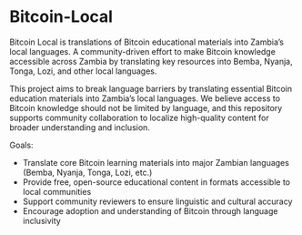 # Bitcoin-Local
Bitcoin Local is translations of Bitcoin educational materials into Zambia’s local languages. A community-driven effort to make Bitcoin knowledge accessible across Zambia by translating key resources into Bemba, Nyanja, Tonga, Lozi, and other local languages.

This project aims to break language barriers by translating essential Bitcoin education materials into Zambia’s local languages. We believe access to Bitcoin knowledge should not be limited by language, and this repository supports community collaboration to localize high-quality content for broader understanding and inclusion.

Goals:

- Translate core Bitcoin learning materials into major Zambian languages (Bemba, Nyanja, Tonga, Lozi, etc.)
- Provide free, open-source educational content in formats accessible to local communities
- Support community reviewers to ensure linguistic and cultural accuracy
- Encourage adoption and understanding of Bitcoin through language inclusivity
